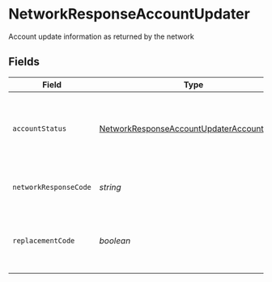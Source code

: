 # NetworkResponseAccountUpdater

Account update information as returned by the network


## Fields

| Field                                                                                                           | Type                                                                                                            | Required                                                                                                        | Description                                                                                                     |
| --------------------------------------------------------------------------------------------------------------- | --------------------------------------------------------------------------------------------------------------- | --------------------------------------------------------------------------------------------------------------- | --------------------------------------------------------------------------------------------------------------- |
| `accountStatus`                                                                                                 | [NetworkResponseAccountUpdaterAccountStatus](../../models/shared/networkresponseaccountupdateraccountstatus.md) | :heavy_minus_sign:                                                                                              | Contains response information related to Account Updater request                                                |
| `networkResponseCode`                                                                                           | *string*                                                                                                        | :heavy_minus_sign:                                                                                              | Network provided error or reason code                                                                           |
| `replacementCode`                                                                                               | *boolean*                                                                                                       | :heavy_minus_sign:                                                                                              | Indicates if replacement of any information has occurred                                                        |